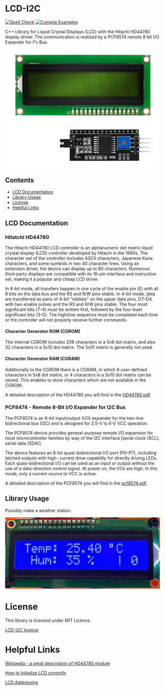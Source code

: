 # LCD-I2C
[![Spell Check](https://github.com/hasenradball/LCD-I2C/actions/workflows/spell_checker.yml/badge.svg)](https://github.com/hasenradball/LCD-I2C/actions/workflows/spell_checker.yml)
[![Compile Examples](https://github.com/hasenradball/LCD-I2C/actions/workflows/compile_examples.yml/badge.svg)](https://github.com/hasenradball/LCD-I2C/actions/workflows/compile_examples.yml)

C++ Library for Liquid Crystal Displays (LCD) with the Hitachi HD44780 display driver.
The communication is realized by a PCF8574 remote 8 bit I/O Expander for I²c Bus.

![LCD](./docs/LCD_Display.PNG)

## Contents
* [LCD Documentation](#lcd-documentation)
* [Library Usage](#library-usage)
* [License](#license)
* [Helpful Links](#helpful-links)


## LCD Documentation
### Hitatchi HD44780
The Hitachi HD44780 LCD controller is an alphanumeric dot matrix liquid crystal display (LCD) controller developed by Hitachi in the 1980s. The character set of the controller includes ASCII characters, Japanese Kana characters, and some symbols in two 40 character lines. Using an extension driver, the device can display up to 80 characters. Numerous third-party displays are compatible with its 16-pin interface and instruction set, making it a popular and cheap LCD driver.

In 8-bit mode, all transfers happen in one cycle of the enable pin (E) with all 8 bits on the data bus and the RS and R/W pins stable. In 4-bit mode, data are transferred as pairs of 4-bit "nibbles" on the upper data pins, D7–D4, with two enable pulses and the RS and R/W pins stable. The four most significant bits (7–4) must be written first, followed by the four least significant bits (3–0). The high/low sequence must be completed each time or the controller will not properly receive further commands.

#### Character Generator ROM (CGROM)
The internal CGROM includes 208 characters in a 5x8 dot matrix, and also 32 characters in a 5x10 dot matrix.
The 5x10 matrix is generally not used.

#### Character Generator RAM (CGRAM)
Additionally to the CGROM there is a CGRAM, in which 8 user-defined characters in 5x8 dot matrix, or 4 characters in a 5x10 dot matrix can be stored. 
This enables to store characters which are not available in the CGROM.

A  detailed description of the HD44780 you will find in the [HD44780.pdf](./docs/HD44780.pdf).

### PCF8474 - Remote 8-Bit I/O Expander for I2C Bus
The PCF8574 is an 8-bit input/output (I/O) expander for the two-line
bidirectional bus (I2C) and is designed for 2.5-V to 6-V
VCC operation.

The PCF8574 device provides general-purpose
remote I/O expansion for most microcontroller
families by way of the I2C interface [serial clock
(SCL), serial data (SDA)].

The device features an 8-bit quasi-bidirectional I/O
port (P0–P7), including latched outputs with high-
current drive capability for directly driving LEDs. Each
quasi-bidirectional I/O can be used as an input or
output without the use of a data-direction control
signal. At power on, the I/Os are high. In this mode,
only a current source to VCC is active.

A  detailed description of the PCF8574 you will find in the [pcf8574.pdf](./docs/pcf8574.pdf).

## Library Usage
Possibly make a weather station.

![Weather](./docs/LCD_Temp_Hum.JPG)

# License
This library is licensed under MIT Licence.

[LCD-I2C licence](https://github.com/hasenradball/LCD-I2C/blob/master/LICENSE)

# Helpful Links
[Wikipedia - a great description of HD44780 module](https://de.wikipedia.org/wiki/HD44780)

[How to Initialize LCD correctly](https://web.alfredstate.edu/faculty/weimandn/lcd/lcd_initialization/lcd_initialization_index.html)

[LCD Addressing](https://web.alfredstate.edu/faculty/weimandn/lcd/lcd_addressing/lcd_addressing_index.html)

